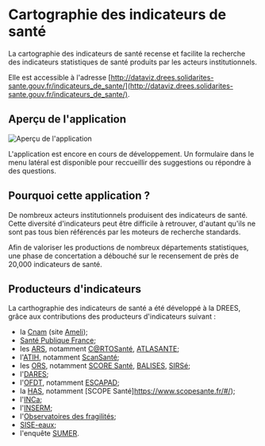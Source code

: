 # Cartographie des indicateurs de santé
<!-- SPDX-License-Identifier: MPL-2.0 -->

La cartographie des indicateurs de santé recense et facilite la recherche des indicateurs statistiques de santé produits par les acteurs institutionnels. 

Elle est accessible à l'adresse [http://dataviz.drees.solidarites-sante.gouv.fr/indicateurs_de_sante/](http://dataviz.drees.solidarites-sante.gouv.fr/indicateurs_de_sante/).

## Aperçu de l'application

![Aperçu de l'application](../files/DREES/2019-10_demo-carto-indicateurs-sante_MPL-2.0.gif)

L'application est encore en cours de développement. 
Un formulaire dans le menu latéral est disponible pour reccueillir des suggestions ou répondre à des questions.

## Pourquoi cette application ?

De nombreux acteurs institutionnels produisent des indicateurs de santé. 
Cette diversité d'indicateurs peut être difficile à retrouver, d'autant qu'ils ne sont pas tous bien référencés par les moteurs de recherche standards.

Afin de valoriser les productions de nombreux départements statistiques, une phase de concertation a débouché sur le recensement de près de 20,000 indicateurs de santé.

## Producteurs d'indicateurs

La carthographie des indicateurs de santé a été développé à la DREES, grâce aux contributions des producteurs d'indicateurs suivant :
- la [Cnam](../glossaire/Cnam.md) (site [Ameli](https://www.ameli.fr/)); 
- [Santé Publique France](../glossaire/SpF.md); 
- les [ARS](../glossaire/ARS.md), notamment 
[C@RTOSanté](https://www.hauts-de-france.ars.sante.fr/crtosante-2),
[ATLASANTE](https://www.atlasante.fr/accueil);
- l'[ATIH](../glossaire/ATIH.md), notamment [ScanSanté](https://scansante.fr/);
- les [ORS](../glossaire/ORS.md), notamment
[SCORE Santé](https://www.scoresante.org/), 
[BALISES](http://www.balises-auvergne-rhone-alpes.org/update.php), 
[SIRSé](http://www.sirsepaca.org/); 
- l'[DARES](https://dares.travail-emploi.gouv.fr/dares-etudes-et-statistiques/); 
- l'[OFDT](https://www.ofdt.fr/), notamment [ESCAPAD](https://www.ofdt.fr/enquetes-et-dispositifs/escapad/); 
- la [HAS](https://www.has-sante.fr/), notamment [SCOPE Santé]https://www.scopesante.fr/#/); 
- l'[INCa](https://www.e-cancer.fr/); 
- l'[INSERM](https://www.inserm.fr/); 
- l'[Observatoires des fragilités](http://www2.observatoiredesfragilites.fr/sites_I2G/prod/app/www/index.php?cont=ctl_home); 
- [SISE-eaux](https://solidarites-sante.gouv.fr/sante-et-environnement/eaux/); 
- l'enquête [SUMER](https://dares.travail-emploi.gouv.fr/dares-etudes-et-statistiques/enquetes/article/surveillance-medicale-des-expositions-aux-risques-professionnels-sumer-edition-118967).


